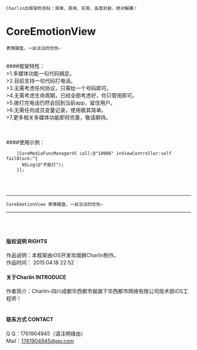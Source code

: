 
    Charlin出框架的目标：简单、易用、实用、高度封装、绝对解耦！

# CoreEmotionView
    表情键盘，一丝淡淡的忧伤~
<br />
####框架特性：<br />
>1.多媒体功能一句代码搞定。<br />
>2.目前支持一句代码打电话。<br />
>3.无需考虑任何协议，只需给一个号码即可。<br />
>4.无需考虑生命周期，已经全部考虑好，你只管用即可。<br />
>5.拨打完电话仍然会回到当前app，留住用户。<br />
>6.无需任何成员变量记录，使用极其简单。<br />
>7.更多相关多媒体功能即将完善，敬请期待。<br />




<br /><br />
####使用示例：<br />

        [CoreMediaFuncManagerVC call:@"10086" inViewController:self failBlock:^{
          NSLog(@"不能打");
        }];

<br /><br />


-----
    CoreEmotionView 表情键盘，一丝淡淡的忧伤~
-----

<br /><br />

#### 版权说明 RIGHTS <br />
作品说明：本框架由iOS开发攻城狮Charlin制作。<br />
作品时间： 2015.04.18 22:52<br />


#### 关于Chariln INTRODUCE <br />
作者简介：Charlin-四川成都华西都市报旗下华西都市网络有限公司技术部iOS工程师！<br /><br />


#### 联系方式 CONTACT <br />
Q    Q：1761904945（请注明缘由）<br />
Mail：1761904945@qq.com<br />
